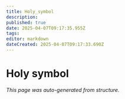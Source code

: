 ```yaml
---
title: Holy_symbol
description: 
published: true
date: 2025-04-07T09:17:35.955Z
tags: 
editor: markdown
dateCreated: 2025-04-07T09:17:33.690Z
---
```


# Holy symbol

*This page was auto-generated from structure.*